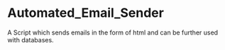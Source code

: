 # Automated_Email_Sender

A Script which sends emails in the form of html and can be further used with databases.

